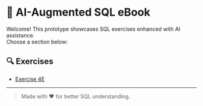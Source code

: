# 📘 AI-Augmented SQL eBook

Welcome! This prototype showcases SQL exercises enhanced with AI assistance.  
Choose a section below:

## 🔍 Exercises
- [Exercise 4E](exercises/activity4e.html)

---

> Made with ❤️ for better SQL understanding.

